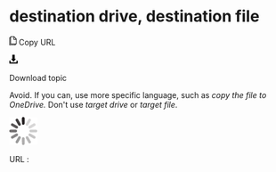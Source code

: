 # destination drive, destination file

![Copy URL](media/destination-drive-destination-file/Copy.png)
Copy URL

![Download](media/destination-drive-destination-file/Download.png)

Download topic

Avoid. If you can, use more specific language, such as *copy the file to OneDrive.* Don't use *target drive* or *target file*. 

![In progress](media/destination-drive-destination-file/activity-large.gif)

URL :
